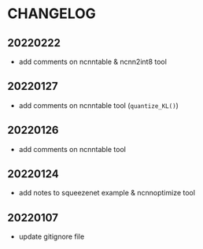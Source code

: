 # CHANGELOG

## 20220222
- add comments on ncnntable & ncnn2int8 tool

## 20220127
- add comments on ncnntable tool (`quantize_KL()`)

## 20220126
- add comments on ncnntable tool

## 20220124
- add notes to squeezenet example & ncnnoptimize tool

## 20220107
- update gitignore file
